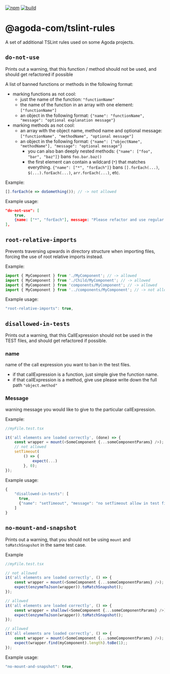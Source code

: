 [![npm](https://img.shields.io/npm/v/agoda-tslint.svg)](https://www.npmjs.com/package/agoda-tslint)
[![build](https://travis-ci.org/agoda-com/agoda-tslint.svg?branch=master)](https://travis-ci.org/agoda-com/agoda-tslint)
# @agoda-com/tslint-rules
A set of additional TSLint rules used on some Agoda projects.

## `do-not-use`
Prints out a warning, that this function / method should not be used, and should get refactored if possible

A list of banned functions or methods in the following format:
* marking functions as not cool:
  * just the name of the function: `"functionName"`
  * the name of the function in an array with one element: `["functionName"]`
  * an object in the following format: `{"name": "functionName", "message": "optional explanation message"}`
* marking  methods as not cool:
  * an array with the object name, method name and optional message: `["functionName", "methodName", "optional message"]`
  * an object in the following format: `{"name": ["objectName", "methodName"], "message": "optional message"}`
    * you can also ban deeply nested methods: `{"name": ["foo", "bar", "baz"]}` bans `foo.bar.baz()`
    * the first element can contain a wildcard (`*`) that matches everything. `{"name": ["*", "forEach"]}` bans
      `[].forEach(...)`, `$(...).forEach(...)`, `arr.forEach(...)`, etc.

Example:
```js
[].forEach(e => doSomething()); // -> not allowed
```

Example usage:
```json
"do-not-use": [
    true,
    {name: ["*", "forEach"], message: "Please refactor and use regular loops instead"},
],
```

## `root-relative-imports`
Prevents traversing upwards in directory structure when importing files, forcing the use of root relative imports instead.

Example:
```js
import { MyComponent } from './MyComponent'; // -> allowed
import { MyComponent } from './Child/MyComponent'; // -> allowed
import { MyComponent } from 'components/MyComponent'; // -> allowed
import { MyComponent } from '../components/MyComponent'; // -> not allowed
```

Example usage:
```js
"root-relative-imports": true,
```

## `disallowed-in-tests`
Prints out a warning, that this CallExpression should not be used in the TEST files, and should get refactored if possible.

### name
name of the call expression you want to ban in the test files.
* if that callExpression is a function, just simple give the function name.
* if that callExpression is a method, give use please write down the full path `"object.method"`

### Message
warning message you would like to give to the particular callExpression.

Example:
```js
//myFile.test.tsx

it('all elements are loaded correctly', (done) => {
    const wrapper = mount(<SomeComponent {...someComponentParams} />);
    // not allowed
    setTimeout(
        () => {
            expect(...)
        }, 0);
});
```
Example usage:
```js
{
    "disallowed-in-tests": [
      true,
      {"name": "setTimeout", "message": "no setTimeout allow in test files"}
    ]
}
```

## `no-mount-and-snapshot`
Prints out a warning, that you should not be using `mount` and `toMatchSnapshot` in the same test case.

Example
```js
//myFile.test.tsx

// not allowed
it('all elements are loaded correctly', () => {
    const wrapper = mount(<SomeComponent {...someComponentParams} />);
    expect(enzymeToJson(wrapper)).toMatchSnapshot();
});

// allowed
it('all elements are loaded correctly', () => {
    const wrapper = shallow(<SomeComponent {...someComponentParams} />);
    expect(enzymeToJson(wrapper)).toMatchSnapshot();
});

// allowed
it('all elements are loaded correctly', () => {
    const wrapper = mount(<SomeComponent {...someComponentParams} />);
    expect(wrapper.find(myComponent).length).toBe(1);;
});
```
Example usage:
```js
"no-mount-and-snapshot": true,
```
